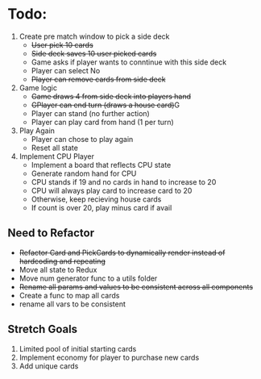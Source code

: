 # Todo:
1. Create pre match window to pick a side deck
    * ~~User pick 10 cards~~
    * ~~Side deck saves 10 user picked cards~~
    * Game asks if player wants to conntinue with this side deck
    * Player can select No
    * ~~Player can remove cards from side deck~~
2. Game logic
    * ~~Game draws 4 from side deck into players hand~~
    * ~~GPlayer can end turn (draws a house card)~~G
    * Player can stand (no further action)
    * Player can play card from hand (1 per turn)
3.  Play Again
    * Player can chose to play again
    * Reset all state
4. Implement CPU Player
    * Implement a board that reflects CPU state
    * Generate random hand for CPU
    * CPU stands if 19 and no cards in hand to increase to 20
    * CPU will always play card to increase card to 20
    * Otherwise, keep recieving house cards
    * If count is over 20, play minus card if avail

## Need to Refactor
* ~~Refactor Card and PickCards to dynamically render instead of hardcoding and repeating~~
* Move all state to Redux
* Move num generator func to a utils folder
* ~~Rename all params and values to be consistent across all components~~
* Create a func to map all cards
* rename all vars to be consistent 

## Stretch Goals
1. Limited pool of initial starting cards
2. Implement economy for player to purchase new cards
3. Add unique cards